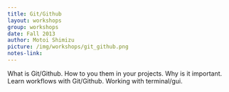 ```yaml
---
title: Git/Github
layout: workshops
group: workshops
date: Fall 2013
author: Motoi Shimizu
picture: /img/workshops/git_github.png
notes-link:
---
```

What is Git/Github. How to you them in your projects. Why is it important. Learn workflows with Git/Github. Working with terminal/gui.